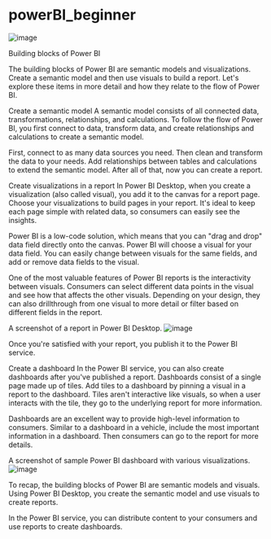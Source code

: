 # powerBI_beginner
![image](https://github.com/ta1k5ick/powerBI_beginner/assets/116907161/720750ca-6601-43ab-a9ab-2df14d5c44b2)

Building blocks of Power BI

The building blocks of Power BI are semantic models and visualizations. Create a semantic model and then use visuals to build a report. Let's explore these items in more detail and how they relate to the flow of Power BI.

Create a semantic model
A semantic model consists of all connected data, transformations, relationships, and calculations. To follow the flow of Power BI, you first connect to data, transform data, and create relationships and calculations to create a semantic model.

First, connect to as many data sources you need. Then clean and transform the data to your needs. Add relationships between tables and calculations to extend the semantic model. After all of that, now you can create a report.

Create visualizations in a report
In Power BI Desktop, when you create a visualization (also called visual), you add it to the canvas for a report page. Choose your visualizations to build pages in your report. It's ideal to keep each page simple with related data, so consumers can easily see the insights.

Power BI is a low-code solution, which means that you can "drag and drop" data field directly onto the canvas. Power BI will choose a visual for your data field. You can easily change between visuals for the same fields, and add or remove data fields to the visual.

One of the most valuable features of Power BI reports is the interactivity between visuals. Consumers can select different data points in the visual and see how that affects the other visuals. Depending on your design, they can also drillthrough from one visual to more detail or filter based on different fields in the report.

A screenshot of a report in Power BI Desktop.
![image](https://github.com/ta1k5ick/powerBI_beginner/assets/116907161/6723f255-aaf5-4572-a022-9f5429acb1f6)


Once you're satisfied with your report, you publish it to the Power BI service.

Create a dashboard
In the Power BI service, you can also create dashboards after you've published a report. Dashboards consist of a single page made up of tiles. Add tiles to a dashboard by pinning a visual in a report to the dashboard. Tiles aren't interactive like visuals, so when a user interacts with the tile, they go to the underlying report for more information.

Dashboards are an excellent way to provide high-level information to consumers. Similar to a dashboard in a vehicle, include the most important information in a dashboard. Then consumers can go to the report for more details.

A screenshot of sample Power BI dashboard with various visualizations.
![image](https://github.com/ta1k5ick/powerBI_beginner/assets/116907161/414e5e5f-cbe8-41f2-86ed-63b7875fa9a3)


To recap, the building blocks of Power BI are semantic models and visuals. Using Power BI Desktop, you create the semantic model and use visuals to create reports.

In the Power BI service, you can distribute content to your consumers and use reports to create dashboards.



